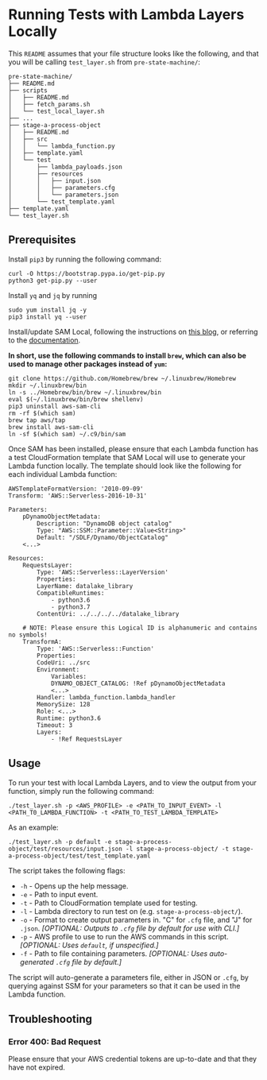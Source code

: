 # Running Tests with Lambda Layers Locally
This `README` assumes that your file structure looks like the following, and that you will be calling `test_layer.sh` from `pre-state-machine/`:

    pre-state-machine/
    ├── README.md
    ├── scripts
    │   ├── README.md
    │   ├── fetch_params.sh
    │   └── test_local_layer.sh
    ├── ...
    ├── stage-a-process-object
    │   ├── README.md
    │   ├── src
    │   │   └── lambda_function.py
    │   ├── template.yaml
    │   └── test
    │       ├── lambda_payloads.json
    │       ├── resources
    │       │   ├── input.json
    │       │   ├── parameters.cfg
    │       │   └── parameters.json
    │       └── test_template.yaml
    ├── template.yaml
    └── test_layer.sh

## Prerequisites
Install `pip3` by running the following command:

    curl -O https://bootstrap.pypa.io/get-pip.py
    python3 get-pip.py --user

Install `yq` and `jq` by running

    sudo yum install jq -y
    pip3 install yq --user

Install/update SAM Local, following the instructions on [this blog](https://jun711.github.io/aws/steps-to-update-aws-cloud9-sam-cli-to-latest-version/), or referring to the [documentation](https://docs.aws.amazon.com/serverless-application-model/latest/developerguide/serverless-sam-cli-install-linux.html).

**In short, use the following commands to install `brew`, which can also be used to manage other packages instead of `yum`:**

    git clone https://github.com/Homebrew/brew ~/.linuxbrew/Homebrew
    mkdir ~/.linuxbrew/bin
    ln -s ../Homebrew/bin/brew ~/.linuxbrew/bin
    eval $(~/.linuxbrew/bin/brew shellenv)
    pip3 uninstall aws-sam-cli
    rm -rf $(which sam)
    brew tap aws/tap
    brew install aws-sam-cli
    ln -sf $(which sam) ~/.c9/bin/sam 

Once SAM has been installed, please ensure that each Lambda function has a test CloudFormation template that SAM Local will use to generate your Lambda function locally. The template should look like the following for each individual Lambda function:

    AWSTemplateFormatVersion: '2010-09-09'
    Transform: 'AWS::Serverless-2016-10-31'

    Parameters:
        pDynamoObjectMetadata:
            Description: "DynamoDB object catalog"
            Type: "AWS::SSM::Parameter::Value<String>"
            Default: "/SDLF/Dynamo/ObjectCatalog"
        <...>

    Resources:
        RequestsLayer:
            Type: 'AWS::Serverless::LayerVersion'
            Properties:
            LayerName: datalake_library
            CompatibleRuntimes:
                - python3.6
                - python3.7
            ContentUri: ../../../../datalake_library

        # NOTE: Please ensure this Logical ID is alphanumeric and contains no symbols!
        TransformA:
            Type: 'AWS::Serverless::Function'
            Properties:
            CodeUri: ../src
            Environment:
                Variables:
                DYNAMO_OBJECT_CATALOG: !Ref pDynamoObjectMetadata
                <...>
            Handler: lambda_function.lambda_handler
            MemorySize: 128
            Role: <...>
            Runtime: python3.6
            Timeout: 3
            Layers: 
                - !Ref RequestsLayer

## Usage
To run your test with local Lambda Layers, and to view the output from your function, simply run the following command:

    ./test_layer.sh -p <AWS_PROFILE> -e <PATH_TO_INPUT_EVENT> -l <PATH_T0_LAMBDA_FUNCTION> -t <PATH_TO_TEST_LAMBDA_TEMPLATE>

As an example:

    ./test_layer.sh -p default -e stage-a-process-object/test/resources/input.json -l stage-a-process-object/ -t stage-a-process-object/test/test_template.yaml 

The script takes the following flags:

- `-h` - Opens up the help message.
- `-e` - Path to input event.
- `-t` - Path to CloudFormation template used for testing.
- `-l` - Lambda directory to run test on (e.g. `stage-a-process-object/`).
- `-o` - Format to create output parameters in. "C" for `.cfg` file, and "J" for `.json`. *[OPTIONAL: Outputs to `.cfg` file by default for use with CLI.]*
- `-p` - AWS profile to use to run the AWS commands in this script. *[OPTIONAL: Uses `default`, if unspecified.]*
- `-f` - Path to file containing parameters. *[OPTIONAL: Uses auto-generated `.cfg` file by default.]*

The script will auto-generate a parameters file, either in JSON or `.cfg`, by querying against SSM for your parameters so that it can be used in the Lambda function.

## Troubleshooting
### Error 400: Bad Request
Please ensure that your AWS credential tokens are up-to-date and that they have not expired.